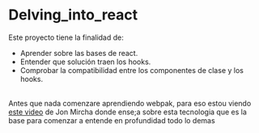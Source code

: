 # Delving_into_react
Este proyecto tiene la finalidad de:
- Aprender sobre las bases de react.
- Entender que solución traen los hooks.
- Comprobar la compatibilidad entre los componentes de clase y los hooks.
<br>
Antes que nada comenzare aprendiendo webpak, para eso estou viendo <a href="https://www.youtube.com/watch?v=-bp3q-YTr4Q&list=PLvq-jIkSeTUb9bRACHPvwzmh6_GMs5hAU">este video<a> de Jon Mircha donde ense;a sobre esta tecnologia que es la base para comenzar a entende en profundidad todo lo demas<br>
